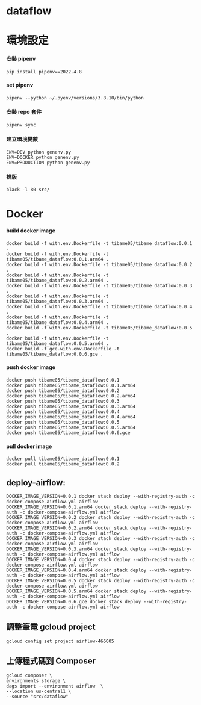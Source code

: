 # dataflow

# 環境設定

#### 安裝 pipenv

    pip install pipenv==2022.4.8

#### set pipenv

    pipenv --python ~/.pyenv/versions/3.8.10/bin/python

#### 安裝 repo 套件

    pipenv sync

#### 建立環境變數

    ENV=DEV python genenv.py
    ENV=DOCKER python genenv.py
    ENV=PRODUCTION python genenv.py

#### 排版

    black -l 80 src/

# Docker

#### build docker image

    docker build -f with.env.Dockerfile -t tibame05/tibame_dataflow:0.0.1 .
    docker build -f with.env.Dockerfile -t tibame05/tibame_dataflow:0.0.1.arm64 .
    docker build -f with.env.Dockerfile -t tibame05/tibame_dataflow:0.0.2 .
    docker build -f with.env.Dockerfile -t tibame05/tibame_dataflow:0.0.2.arm64 .
    docker build -f with.env.Dockerfile -t tibame05/tibame_dataflow:0.0.3 .
    docker build -f with.env.Dockerfile -t tibame05/tibame_dataflow:0.0.3.arm64 .
    docker build -f with.env.Dockerfile -t tibame05/tibame_dataflow:0.0.4 .
    docker build -f with.env.Dockerfile -t tibame05/tibame_dataflow:0.0.4.arm64 .
    docker build -f with.env.Dockerfile -t tibame05/tibame_dataflow:0.0.5 .
    docker build -f with.env.Dockerfile -t tibame05/tibame_dataflow:0.0.5.arm64 .
    docker build -f gce.with.env.Dockerfile -t tibame05/tibame_dataflow:0.0.6.gce .

#### push docker image

    docker push tibame05/tibame_dataflow:0.0.1
    docker push tibame05/tibame_dataflow:0.0.1.arm64
    docker push tibame05/tibame_dataflow:0.0.2
    docker push tibame05/tibame_dataflow:0.0.2.arm64
    docker push tibame05/tibame_dataflow:0.0.3
    docker push tibame05/tibame_dataflow:0.0.3.arm64
    docker push tibame05/tibame_dataflow:0.0.4
    docker push tibame05/tibame_dataflow:0.0.4.arm64
    docker push tibame05/tibame_dataflow:0.0.5
    docker push tibame05/tibame_dataflow:0.0.5.arm64
    docker push tibame05/tibame_dataflow:0.0.6.gce

#### pull docker image

    docker pull tibame05/tibame_dataflow:0.0.1
    docker pull tibame05/tibame_dataflow:0.0.2

## deploy-airflow:
	DOCKER_IMAGE_VERSION=0.0.1 docker stack deploy --with-registry-auth -c docker-compose-airflow.yml airflow
	DOCKER_IMAGE_VERSION=0.0.1.arm64 docker stack deploy --with-registry-auth -c docker-compose-airflow.yml airflow
	DOCKER_IMAGE_VERSION=0.0.2 docker stack deploy --with-registry-auth -c docker-compose-airflow.yml airflow
	DOCKER_IMAGE_VERSION=0.0.2.arm64 docker stack deploy --with-registry-auth -c docker-compose-airflow.yml airflow
	DOCKER_IMAGE_VERSION=0.0.3 docker stack deploy --with-registry-auth -c docker-compose-airflow.yml airflow
	DOCKER_IMAGE_VERSION=0.0.3.arm64 docker stack deploy --with-registry-auth -c docker-compose-airflow.yml airflow
	DOCKER_IMAGE_VERSION=0.0.4 docker stack deploy --with-registry-auth -c docker-compose-airflow.yml airflow
	DOCKER_IMAGE_VERSION=0.0.4.arm64 docker stack deploy --with-registry-auth -c docker-compose-airflow.yml airflow
	DOCKER_IMAGE_VERSION=0.0.5 docker stack deploy --with-registry-auth -c docker-compose-airflow.yml airflow
	DOCKER_IMAGE_VERSION=0.0.5.arm64 docker stack deploy --with-registry-auth -c docker-compose-airflow.yml airflow
	DOCKER_IMAGE_VERSION=0.0.6.gce docker stack deploy --with-registry-auth -c docker-compose-airflow.yml airflow

## 調整筆電 gcloud project
    gcloud config set project airflow-466005

## 上傳程式碼到 Composer
	gcloud composer \
	environments storage \
	dags import --environment airflow  \
	--location us-central1 \
	--source "src/dataflow" 

